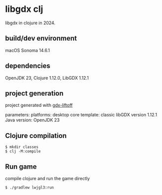 # libgdx clj

libgdx in clojure in 2024.

## build/dev environment
macOS Sonoma 14.6.1

## dependencies
OpenJDK 23, Clojure 1.12.0, LibGDX 1.12.1

## project generation

project generated with [gdx-liftoff](https://github.com/libgdx/gdx-liftoff)

parameters:
  platforms: desktop core
  template: classic
  libGDX version 1.12.1
  Java version: OpenJDK 23

## Clojure compilation

    $ mkdir classes
    $ clj -M:compile

## Run game

compile clojure and run the game directly

    $ ./gradlew lwjgl3:run
